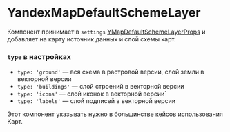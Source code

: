 # YandexMapDefaultSchemeLayer

Компонент принимает
в `settings` [YMapDefaultSchemeLayerProps](https://yandex.ru/maps-api/docs/js-api/object/layers/YMapDefaultSchemeLayer.html#props) и
добавляет на карту источник данных и слой схемы карт.

### `type` в настройках
- `type: 'ground'` — вся схема в растровой версии, слой земли в векторной версии
- `type: 'buildings'` — слой строений в векторной версии
- `type: 'icons'` — слой иконок в векторной версии`
- `type: 'labels'` — слой подписей в векторной версии

Этот компонент указывать нужно в большинстве кейсов использования Карт.
